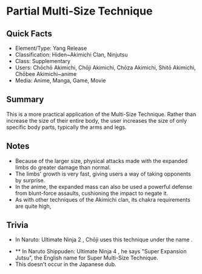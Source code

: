# Partial Multi-Size Technique

## Quick Facts
- Element/Type: Yang Release
- Classification: Hiden~Akimichi Clan, Ninjutsu
- Class: Supplementary
- Users: Chōchō Akimichi, Chōji Akimichi, Chōza Akimichi, Shitō Akimichi, Chōbee Akimichi~anime
- Media: Anime, Manga, Game, Movie

## Summary
This is a more practical application of the Multi-Size Technique. Rather than increase the size of their entire body, the user increases the size of only specific body parts, typically the arms and legs.

## Notes
- Because of the larger size, physical attacks made with the expanded limbs do greater damage than normal.
- The limbs' growth is very fast, giving users a way of taking opponents by surprise.
- In the anime, the expanded mass can also be used a powerful defense from blunt-force assaults, cushioning the impact to negate it.
- As with other techniques of the Akimichi clan, its chakra requirements are quite high,

## Trivia

* In Naruto: Ultimate Ninja 2 , Chōji uses this technique under the name .
- ** In Naruto Shippuden: Ultimate Ninja 4 , he says "Super Expansion Jutsu", the English name for Super Multi-Size Technique.
- This doesn't occur in the Japanese dub.
